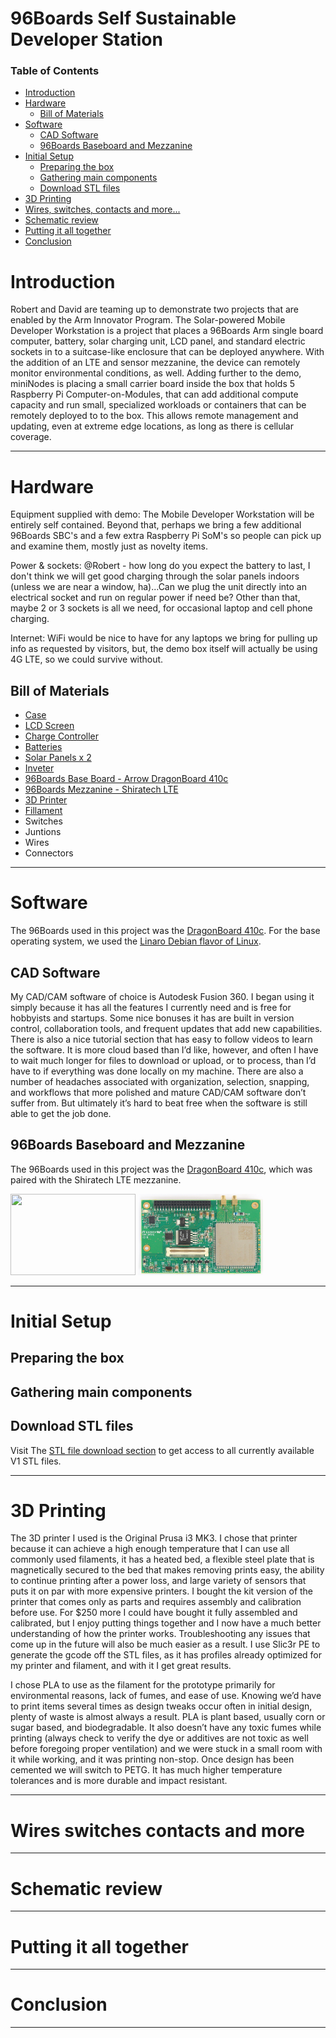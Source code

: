 # 96Boards Self Sustainable Developer Station

### Table of Contents

- [Introduction](#introduction)
- [Hardware](#hardware)
   - [Bill of Materials](#bill-of-materials)
- [Software](#software)
   - [CAD Software](#cad-software)
   - [96Boards Baseboard and Mezzanine](#96boards-baseboard-and-mezzanine)
- [Initial Setup](#initial-setup)
   - [Preparing the box](#preparing-the-box)
   - [Gathering main components](#gathering-main-components)
   - [Download STL files](#download-stl-files)
- [3D Printing](#3d-printing)
- [Wires, switches, contacts and more...](#wires-switches-contacts-and-more)
- [Schematic review](#schematic-review)
- [Putting it all together](#putting-it-all-together)
- [Conclusion](#conclusion)

# Introduction

Robert and David are teaming up to demonstrate two projects that are enabled by the Arm Innovator Program.  The Solar-powered Mobile Developer Workstation is a project that places a 96Boards Arm single board computer, battery, solar charging unit, LCD panel, and standard electric sockets in to a suitcase-like enclosure that can be deployed anywhere.  With the addition of an LTE and sensor mezzanine, the device can remotely monitor environmental conditions, as well.  Adding further to the demo, miniNodes is placing a small carrier board inside the box that holds 5 Raspberry Pi Computer-on-Modules, that can add additional compute capacity and run small, specialized workloads or containers that can be remotely deployed to to the box.  This allows remote management and updating, even at extreme edge locations, as long as there is cellular coverage.  

***

# Hardware

Equipment supplied with demo:  The Mobile Developer Workstation will be entirely self contained.  Beyond that, perhaps we bring a few additional 96Boards SBC's and a few extra Raspberry Pi SoM's so people can pick up and examine them, mostly just as novelty items.

Power & sockets:  @Robert - how long do you expect the battery to last, I don't think we will get good charging through the solar panels indoors (unless we are near a window, ha)...Can we plug the unit directly into an electrical socket and run on regular power if need be? Other than that, maybe 2 or 3 sockets is all we need, for occasional laptop and cell phone charging.

Internet: WiFi would be nice to have for any laptops we bring for pulling up info as requested by visitors, but, the demo box itself will actually be using 4G LTE, so we could survive without. 

## Bill of Materials

- [Case](https://www.homedepot.com/p/RIDGID-22-in-Pro-Organizer-Black-222571/205440492)
- [LCD Screen](https://www.arrow.com/en/products/96boards-display-7/linksprite-technologies-inc)
- [Charge Controller](https://www.amazon.com/gp/product/B013HK2OOE/ref=oh_aui_detailpage_o08_s00?ie=UTF8&psc=1)
- [Batteries](https://www.amazon.com/gp/product/B00KC39BE6/ref=oh_aui_detailpage_o00_s00?ie=UTF8&psc=1)
- [Solar Panels x 2](https://www.amazon.com/gp/product/B00OZC3X1C/ref=oh_aui_detailpage_o08_s00?ie=UTF8&psc=1)
- [Inveter](https://www.amazon.com/gp/product/B0148FOAO4/ref=oh_aui_detailpage_o07_s02?ie=UTF8&psc=1)
- [96Boards Base Board - Arrow DragonBoard 410c](https://www.96boards.org/product/dragonboard410c/)
- [96Boards Mezzanine - Shiratech LTE](https://www.96boards.org/product/shiratech-lte/)
- [3D Printer](https://shop.prusa3d.com/en/3d-printers/180-original-prusa-i3-mk3-kit.html#)
- [Fillament](
https://shop.prusa3d.com/en/filament/159-pla-extrafill-gold-happens-750g.html)
- Switches
- Juntions
- Wires
- Connectors

***

# Software

The 96Boards used in this project was the [DragonBoard 410c](). For the base operating system, we used the [Linaro Debian flavor of Linux]().

## CAD Software

My CAD/CAM software of choice is Autodesk Fusion 360. I began using it simply because it has all the features I currently need and is free for hobbyists and startups. Some nice bonuses it has are built in version control, collaboration tools, and frequent updates that add new capabilities. There is also a nice tutorial section that has easy to follow videos to learn the software. It is more cloud based than I’d like, however, and often I have to wait much longer for files to download or upload, or to process, than I’d have to if everything was done locally on my machine. There are also a number of headaches associated with organization, selection, snapping, and workflows that more polished and mature CAD/CAM software don’t suffer from. But ultimately it’s hard to beat free when the software is still able to get the job done.

## 96Boards Baseboard and Mezzanine

The 96Boards used in this project was the [DragonBoard 410c](), which was paired with the Shiratech LTE mezzanine. 

<img src="https://github.com/96boards/documentation/blob/master/consumer/dragonboard/dragonboard410c/additional-docs/images/images-board/sd/dragonboard410c-front-sd.jpg?raw=true" data-canonical-src="https://github.com/96boards/documentation/blob/master/consumer/dragonboard/dragonboard410c/additional-docs/images/images-board/sd/dragonboard410c-front-sd.jpg?raw=true" width="200" height="130" />
<img src="https://github.com/96boards/website/blob/master/_product/mezzanine/shiratech-lte/images/shiratech-lte-front-sd.jpg?raw=true" data-canonical-src="https://github.com/96boards/website/blob/master/_product/mezzanine/shiratech-lte/images/shiratech-lte-front-sd.jpg?raw=true" width="200" height="130" />

***

# Initial Setup

## Preparing the box

## Gathering main components

## Download STL files

Visit The [STL file download section](stl-files/) to get access to all currently available V1 STL files.

***

# 3D Printing

The 3D printer I used is the Original Prusa i3 MK3. I chose that printer because it can achieve a high enough temperature that I can use all commonly used filaments, it has a heated bed, a flexible steel plate that is magnetically secured to the bed that makes removing prints easy, the ability to continue printing after a power loss, and large variety of sensors that puts it on par with more expensive printers. I bought the kit version of the printer that comes only as parts and requires assembly and calibration before use. For $250 more I could have bought it fully assembled and calibrated, but I enjoy putting things together and I now have a much better understanding of how the printer works. Troubleshooting any issues that come up in the future will also be much easier as a result. I use Slic3r PE to generate the gcode off the STL files, as it has profiles already optimized for my printer and filament, and with it I get great results.

I chose PLA to use as the filament for the prototype primarily for environmental reasons, lack of fumes, and ease of use. Knowing we’d have to print items several times as design tweaks occur often in initial design, plenty of waste is almost always a result. PLA is plant based, usually corn or sugar based, and biodegradable. It also doesn’t have any toxic fumes while printing (always check to verify the dye or additives are not toxic as well before foregoing proper ventilation) and we were stuck in a small room with it while working, and it was printing non-stop. Once design has been cemented we will switch to PETG. It has much higher temperature tolerances and is more durable and impact resistant.

***

# Wires switches contacts and more

***

# Schematic review

***

# Putting it all together

***

# Conclusion

***
